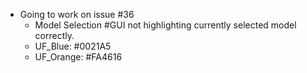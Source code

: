 - Going to work on issue #36
	- Model Selection #GUI not highlighting currently selected model correctly.
	- UF_Blue: #0021A5
	- UF_Orange: #FA4616